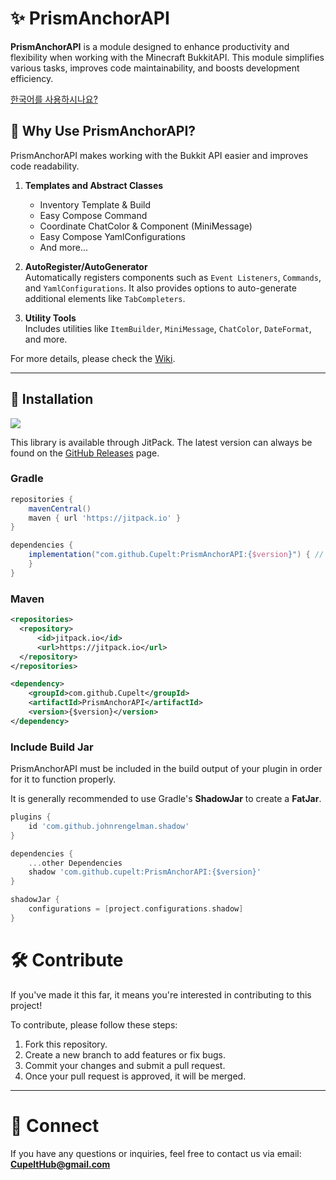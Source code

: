 # ✨ PrismAnchorAPI

**PrismAnchorAPI** is a module designed to enhance productivity and flexibility when working with the Minecraft BukkitAPI. This module simplifies various tasks, improves code maintainability, and boosts development efficiency.

[한국어를 사용하시나요?](https://github.com/Cupelt/PrismAnchor/blob/master/README_kr.md)

## 🚀 Why Use PrismAnchorAPI?

PrismAnchorAPI makes working with the Bukkit API easier and improves code readability.

1. **Templates and Abstract Classes**  
   - Inventory Template & Build  
   - Easy Compose Command  
   - Coordinate ChatColor & Component (MiniMessage)  
   - Easy Compose YamlConfigurations  
   - And more...

2. **AutoRegister/AutoGenerator**  
   Automatically registers components such as `Event Listeners`, `Commands`, and `YamlConfigurations`. It also provides options to auto-generate additional elements like `TabCompleters`.

3. **Utility Tools**  
   Includes utilities like `ItemBuilder`, `MiniMessage`, `ChatColor`, `DateFormat`, and more.

For more details, please check the [Wiki](https://github.com/Cupelt/PrismAnchor/wiki).

---

## 🔬 Installation

[![](https://jitpack.io/v/Cupelt/PrismAnchor.svg)](https://jitpack.io/#Cupelt/PrismAnchor)  

This library is available through JitPack. The latest version can always be found on the [GitHub Releases](https://github.com/Cupelt/PrismAnchor/releases/latest) page.

### Gradle

```gradle
repositories {
    mavenCentral()
    maven { url 'https://jitpack.io' }
}

dependencies {
    implementation("com.github.Cupelt:PrismAnchorAPI:{$version}") { // replace {$version} with the latest version
    }
}
```

### Maven

```xml
<repositories>
  <repository>
      <id>jitpack.io</id>
      <url>https://jitpack.io</url>
  </repository>
</repositories>

<dependency>
    <groupId>com.github.Cupelt</groupId>
    <artifactId>PrismAnchorAPI</artifactId>
    <version>{$version}</version>
</dependency>
```

### Include Build Jar
PrismAnchorAPI must be included in the build output of your plugin in order for it to function properly.

It is generally recommended to use Gradle's **ShadowJar** to create a **FatJar**.
```gradle
plugins {
    id 'com.github.johnrengelman.shadow'
}

dependencies {
    ...other Dependencies
    shadow 'com.github.cupelt:PrismAnchorAPI:{$version}'
}

shadowJar {
    configurations = [project.configurations.shadow]
}
```

# 🛠️ Contribute

If you've made it this far, it means you're interested in contributing to this project!

To contribute, please follow these steps:

1. Fork this repository.  
2. Create a new branch to add features or fix bugs.  
3. Commit your changes and submit a pull request.  
4. Once your pull request is approved, it will be merged.

---

# 🔗 Connect

If you have any questions or inquiries, feel free to contact us via email: **CupeltHub@gmail.com**
